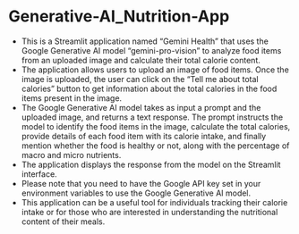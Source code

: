 # Generative-AI_Nutrition-App

* This is a Streamlit application named “Gemini Health” that uses the Google Generative AI model “gemini-pro-vision” to analyze food items from an uploaded image and calculate their total calorie content.
* The application allows users to upload an image of food items. Once the image is uploaded, the user can click on the “Tell me about total calories” button to get information about the total calories in the food items present in the image.
* The Google Generative AI model takes as input a prompt and the uploaded image, and returns a text response. The prompt instructs the model to identify the food items in the image, calculate the total calories, provide details of each food item with its calorie intake, and finally mention whether the food is healthy or not, along with the percentage of macro and micro nutrients.
* The application displays the response from the model on the Streamlit interface.
* Please note that you need to have the Google API key set in your environment variables to use the Google Generative AI model.
* This application can be a useful tool for individuals tracking their calorie intake or for those who are interested in understanding the nutritional content of their meals.
